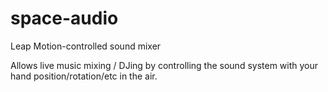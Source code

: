 space-audio
===========

Leap Motion-controlled sound mixer

Allows live music mixing / DJing by controlling the sound system with your hand position/rotation/etc in the air.
